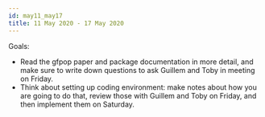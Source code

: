 ```yaml
---
id: may11_may17
title: 11 May 2020 - 17 May 2020
---
```



Goals:

* Read the gfpop paper and package documentation in more detail, and make sure to write down questions to ask Guillem and Toby in meeting on Friday.
* Think about setting up coding environment: make notes about how you are going to do that, review those with Guillem and Toby on Friday, and then implement them on Saturday.